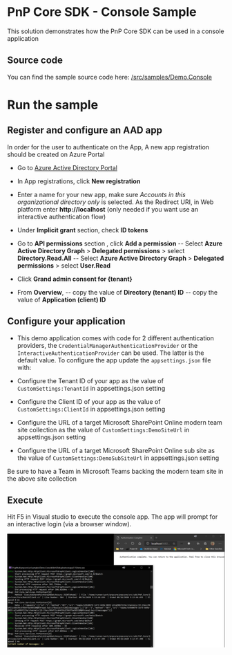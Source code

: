 # PnP Core SDK - Console Sample

This solution demonstrates how the PnP Core SDK can be used in a console application

## Source code

You can find the sample source code here: [/src/samples/Demo.Console](https://github.com/pnp/pnpcore/tree/dev/src/samples/Demo.Console)

# Run the sample

## Register and configure an AAD app

In order for the user to authenticate on the App, A new app registration should be created on Azure Portal

- Go to [Azure Active Directory Portal](https://aad.portal.azure.com)

- In App registrations, click __New registration__

- Enter a name for your new app, make sure *Accounts in this organizational directory only* is selected. As the Redirect URI, in Web platform enter __http://localhost__ (only needed if you want use an interactive authentication flow)

- Under __Implicit grant__ section, check __ID tokens__

- Go to __API permissions__ section , click __Add a permission__
-- Select __Azure Active Directory Graph__ > __Delegated permissions__ > select __Directory.Read.All__
-- Select __Azure Active Directory Graph__ > __Delegated permissions__ > select __User.Read__

- Click __Grand admin consent for {tenant}__

- From __Overview__,
-- copy the value of __Directory (tenant) ID__
-- copy the value of __Application (client) ID__

## Configure your application

- This demo application comes with code for 2 different authentication providers, the `CredentialManagerAuthenticationProvider` or the `InteractiveAuthenticationProvider` can be used. The latter is the default value. To configure the app update the `appsettings.json` file with:

- Configure the Tenant ID of your app as the value of `CustomSettings:TenantId` in appsettings.json setting
- Configure the Client ID of your app as the value of `CustomSettings:ClientId` in appsettings.json setting
- Configure the URL of a target Microsoft SharePoint Online modern team site collection as the value of `CustomSettings:DemoSiteUrl` in appsettings.json setting
- Configure the URL of a target Microsoft SharePoint Online sub site as the value of `CustomSettings:DemoSubSiteUrl` in appsettings.json setting

Be sure to have a Team in Microsoft Teams backing the modern team site in the above site collection

## Execute

Hit F5 in Visual studio to execute the console app. The app will prompt for an interactive login (via a browser window).

![preview image of the running app](preview.png)